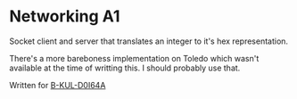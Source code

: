 # Networking A1
Socket client and server that translates an integer to it's hex representation.

There's a more bareboness implementation on Toledo which wasn't available at the time of writting this. I should probably use that. 


Written for [B-KUL-D0I64A](https://onderwijsaanbod.kuleuven.be/syllabi/n/D0I64AN.htm)

